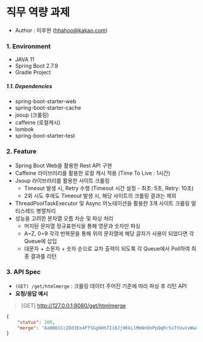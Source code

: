 # 직무 역량 과제

- Author : 이후현 (hhahoo@kakao.com)



### 1. Environment

- JAVA 11
- Spring Boot 2.7.9
- Gradle Project

##### 1.1. Dependencies

- spring-boot-starter-web
- spring-boot-starter-cache
- jsoup (크롤링)
- caffeine (로컬캐시)
- lombok
- spring-boot-starter-test



### 2. Feature

- Spring Boot Web을 활용한 Rest API 구현
- Caffeine 라이브러리를 활용한 로컬 캐시 적용 (Time To Live : 1시간)
- Jsoup 라이브러리를 활용한 사이트 크롤링
    - Timeout 발생 시, Retry 수행 (Timeout 시간 설정 - 최초: 5초, Retry: 10초)
    - 2회 시도 후에도 Timeout 발생 시, 해당 사이트의 크롤링 결과는 제외
- ThreadPoolTaskExecutor 및 Async 어노테이션을 활용한 3개 사이트 크롤링 멀티스레드 병렬처리
- 성능을 고려한 문자열 오름 차순 및 파싱 처리
  - 머지된 문자열 정규표현식을 통해 영문과 숫자만 파싱
  - A~Z, 0~9 각각 반복문을 통해 위의 문자열에 해당 글자가 사용이 되었다면 각 Queue에 삽입
  - 대문자 + 소문자 + 숫자 순으로 교차 출력이 되도록 각 Queue에서 Poll하여 최종 결과를 리턴




### 3. API Spec


- `(GET) /get/htmlmerge` : 크롤링 데이터 주어진 기준에 따라 파싱 후 리턴 API
- **요청/응답 예시**

> [GET] http://127.0.0.1:8080/get/htmlmerge

```json
{
    "status": 200,
    "merge": "Aa0Bb1Cc2Dd3Ee4Ff5Gg6Hh7Ii8Jj9KkLlMmNnOoPpQqRrSsTtUuVvWwXxYyZz"
}
```